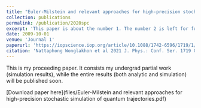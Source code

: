 ```yaml
---
title: "Euler-Milstein and relevant approaches for high-precision stochastic simulation of quantum trajectories"
collection: publications
permalink: /publication/2020spc
excerpt: 'This paper is about the number 1. The number 2 is left for future work.'
date: 2009-10-01
venue: 'Journal 1'
paperurl: 'https://iopscience.iop.org/article/10.1088/1742-6596/1719/1/012099'
citation: 'Nattaphong Wonglakhon et al 2021 J. Phys.: Conf. Ser. 1719 012099'
---
```

This is my proceeding paper. It consists my undergrad partial work (simulation results), while the entire results (both analytic and simulation) will be published soon.

[Download paper here](files/Euler-Milstein and relevant approaches for high-precision stochastic simulation of quantum trajectories.pdf)
